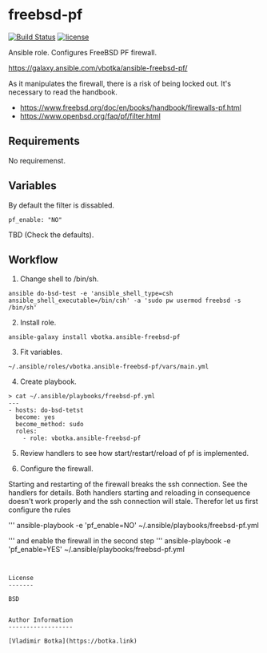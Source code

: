 freebsd-pf
==========

[![Build Status](https://travis-ci.org/vbotka/ansible-freebsd-pf.svg?branch=master)](https://travis-ci.org/vbotka/ansible-freebsd-pf)
[![license](https://img.shields.io/badge/license-BSD-red.svg)](https://www.freebsd.org/doc/en/articles/bsdl-gpl/article.html)

Ansible role. Configures FreeBSD PF firewall.

https://galaxy.ansible.com/vbotka/ansible-freebsd-pf/

As it manipulates the firewall, there is a risk of being locked
out. It's necessary to read the handbook.
- https://www.freebsd.org/doc/en/books/handbook/firewalls-pf.html
- https://www.openbsd.org/faq/pf/filter.html


Requirements
------------

No requiremenst.


Variables
---------

By default the filter is dissabled.
```
pf_enable: "NO"
```

TBD (Check the defaults).


Workflow
--------

1) Change shell to /bin/sh.

```
ansible do-bsd-test -e 'ansible_shell_type=csh ansible_shell_executable=/bin/csh' -a 'sudo pw usermod freebsd -s /bin/sh'
```

2) Install role.

```
ansible-galaxy install vbotka.ansible-freebsd-pf
```

3) Fit variables.

```
~/.ansible/roles/vbotka.ansible-freebsd-pf/vars/main.yml
```

4) Create playbook.

```
> cat ~/.ansible/playbooks/freebsd-pf.yml
---
- hosts: do-bsd-tetst
  become: yes
  become_method: sudo
  roles:
    - role: vbotka.ansible-freebsd-pf
```

5) Review handlers to see how start/restart/reload of pf is implemented.

6) Configure the firewall.

Starting and restarting of the firewall breaks the ssh connection. See the handlers for details. Both handlers starting and reloading in consequence doesn't work properly and the ssh connection will stale. Therefor let us first configure the rules

'''
ansible-playbook -e 'pf_enable=NO' ~/.ansible/playbooks/freebsd-pf.yml

'''
and enable the firewall in the second step
'''
ansible-playbook -e 'pf_enable=YES' ~/.ansible/playbooks/freebsd-pf.yml

```


License
-------

BSD


Author Information
------------------

[Vladimir Botka](https://botka.link)
